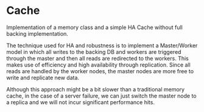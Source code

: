 # Cache
Implementation of a memory class and a simple HA Cache without full backing implementation.

The technique used for HA and robustness is to implement a Master/Worker model in which all writes
to the backing DB and workers are triggered through the master and then all reads are redirected to the
workers.  This makes use of efficiency and high availability through replication.  Since all reads are
handled by the worker nodes, the master nodes are more free to write and replicate new data.

Although this approach might be a bit slower than a traditional memory cache, in the case of a server failure,
we can just switch the master node to a replica and we will not incur significant performance hits.